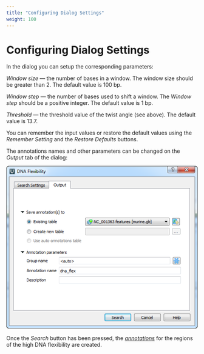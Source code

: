 ```yaml
---
title: "Configuring Dialog Settings"
weight: 100
---
```



# Configuring Dialog Settings

In the dialog you can setup the corresponding parameters:

_Window size_ — the number of bases in a window. The window size should be greater than 2. The default value is 100 bp.

_Window step_ — the number of bases used to shift a window. The _Window step_ should be a positive integer. The default value is 1 bp.

_Threshold_ — the threshold value of the twist angle (see above). The default value is 13.7.

You can remember the input values or restore the default values using the _Remember Setting_ and the _Restore Defaults_ buttons.

The annotations names and other parameters can be changed on the _Output_ tab of the dialog:


![](/images/65930696/65930697.png)

Once the _Search_ button has been pressed, the [_annotations_](annotations-editor.md) for the regions of the high DNA flexibility are created.
